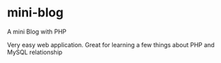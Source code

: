 # mini-blog
A mini Blog with PHP

Very easy web application.
Great for learning a few things about PHP and MySQL relationship
